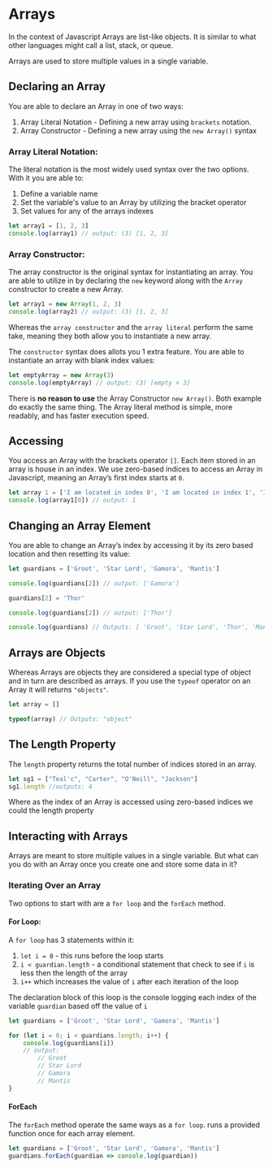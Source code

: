 # Arrays
In the context of Javascript Arrays are list-like objects. It is similar to what other languages might call a list, stack, or queue.

Arrays are used to store multiple values in a single variable.

## Declaring an Array
You are able to declare an Array in one of two ways:
1. Array Literal Notation - Defining a new array using `brackets` notation.
2. Array Constructor - Defining a new array using the `new Array()` syntax

### Array Literal Notation:

The literal notation is the most widely used syntax over the two options.
With it you are able to:
1. Define a variable name
2. Set the variable's value to an Array by utilizing the bracket operator
3. Set values for any of the arrays indexes
```js
let array1 = [1, 2, 3]
console.log(array1) // output: (3) [1, 2, 3]
```

### Array Constructor:
The array constructor is the original syntax for instantiating an array. You are able to utilize in by declaring the `new` keyword along with the `Array` constructor to create a new Array.

```js
let array1 = new Array(1, 2, 3)
console.log(array2) // output: (3) [1, 2, 3]
```

Whereas the `array constructor` and the `array literal` perform the same take, meaning they both allow you to instantiate a new array.

The `constructor` syntax does allots you 1 extra feature. You are able to instantiate an array with blank index values:

```js
let emptyArray = new Array(3)
console.log(emptyArray) // output: (3) [empty × 3]
```


There is **no reason to use** the Array Constructor `new Array()`. Both example do exactly the same thing. The Array literal method is simple, more readably, and has faster execution speed.

## Accessing
You access an Array with the brackets operator `[]`. Each item stored in an array is house in an index. We use zero-based indices to access an Array in Javascript, meaning an Array’s first index starts at `0`.

```js
let array 1 = ['I am located in index 0', 'I am located in index 1', 'I am located in index 2', ]
console.log(array1[0]) // output: 1
```

## Changing an Array Element
You are able to change an Array’s index by accessing it by its zero based location and then resetting its value:

```js
let guardians = ['Groot', 'Star Lord', 'Gamora', 'Mantis']

console.log(guardians[2]) // output: ['Gamora']

guardians[2] = 'Thor'

console.log(guardians[2]) // output: ['Thor']

console.log(guardians) // Outputs: [ 'Groot', 'Star Lord', 'Thor', 'Mantis']

```
## Arrays are Objects
Whereas Arrays are objects they are considered a special type of object and in turn are described as arrays. If you use the `typeof` operator on an Array it will returns `"objects"`.

```js
let array = []

typeof(array) // Outputs: "object"
```


## The Length Property
The `length` property returns the total number of indices stored in an array.

```js
let sg1 = ["Teal'c", "Carter", "O'Neill", "Jackson"]
sg1.length //outputs: 4
```
Where as the index of an Array is accessed using zero-based indices we could the length property

## Interacting with Arrays
Arrays are meant to store multiple values in a single variable. But what can you do with an Array once you create one and store some data in it?

### Iterating Over an Array
Two options to start with are a `for loop` and the `forEach` method.

#### For Loop:
A `for loop` has 3 statements within it:
1. `let i = 0` - this runs before the loop starts
2. `i < guardian.length` - a conditional statement that check to see if `i` is less then the length of the array
3. `i++` which increases the value of `i` after each iteration of the loop

The declaration block of this loop is the console logging each index of the variable `guardian` based off the value of `i`
```js
let guardians = ['Groot', 'Star Lord', 'Gamora', 'Mantis']

for (let i = 0; i < guardians.length; i++) {
    console.log(guardians[i])
    // output:
        // Groot
        // Star Lord
        // Gamora
        // Mantis
}
```

#### ForEach
The `forEach` method operate the same ways as a `for loop`.  runs a provided function once for each array element.


```js
let guardians = ['Groot', 'Star Lord', 'Gamora', 'Mantis']
guardians.forEach(guardian => console.log(guardian))
```